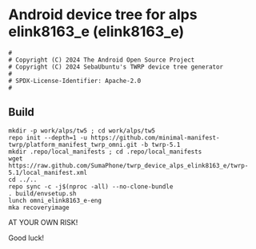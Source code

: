 # Android device tree for alps elink8163_e (elink8163_e)

```
#
# Copyright (C) 2024 The Android Open Source Project
# Copyright (C) 2024 SebaUbuntu's TWRP device tree generator
#
# SPDX-License-Identifier: Apache-2.0
#
```
## Build
	mkdir -p work/alps/tw5 ; cd work/alps/tw5
	repo init --depth=1 -u https://github.com/minimal-manifest-twrp/platform_manifest_twrp_omni.git -b twrp-5.1
	mkdir .repo/local_manifests ; cd .repo/local_manifests
	wget https://raw.github.com/SumaPhone/twrp_device_alps_elink8163_e/twrp-5.1/local_manifest.xml
	cd ../..
	repo sync -c -j$(nproc -all) --no-clone-bundle
	. build/envsetup.sh
	lunch omni_elink8163_e-eng
	mka recoveryimage

 AT YOUR OWN RISK!

 Good luck!
